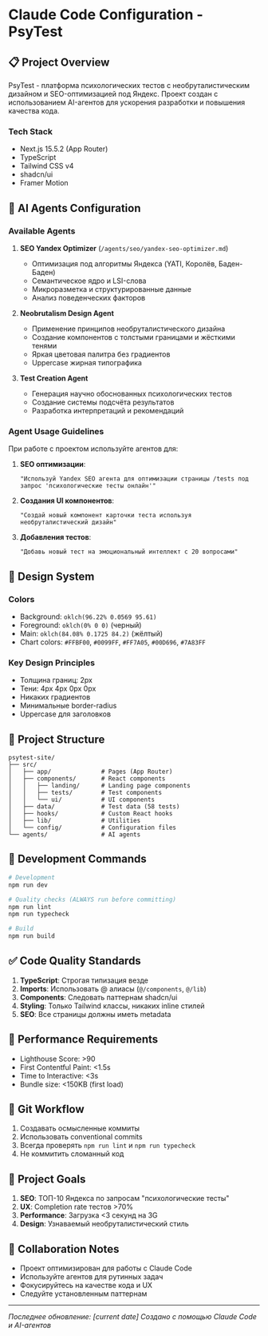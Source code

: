 # Claude Code Configuration - PsyTest

## 📋 Project Overview

PsyTest - платформа психологических тестов с необруталистическим дизайном и SEO-оптимизацией под Яндекс. Проект создан с использованием AI-агентов для ускорения разработки и повышения качества кода.

### Tech Stack
- Next.js 15.5.2 (App Router)
- TypeScript
- Tailwind CSS v4
- shadcn/ui
- Framer Motion

## 🤖 AI Agents Configuration

### Available Agents

1. **SEO Yandex Optimizer** (`/agents/seo/yandex-seo-optimizer.md`)
   - Оптимизация под алгоритмы Яндекса (YATI, Королёв, Баден-Баден)
   - Семантическое ядро и LSI-слова
   - Микроразметка и структурированные данные
   - Анализ поведенческих факторов

2. **Neobrutalism Design Agent**
   - Применение принципов необруталистического дизайна
   - Создание компонентов с толстыми границами и жёсткими тенями
   - Яркая цветовая палитра без градиентов
   - Uppercase жирная типографика

3. **Test Creation Agent**
   - Генерация научно обоснованных психологических тестов
   - Создание системы подсчёта результатов
   - Разработка интерпретаций и рекомендаций

### Agent Usage Guidelines

При работе с проектом используйте агентов для:

1. **SEO оптимизации**:
   ```
   "Используй Yandex SEO агента для оптимизации страницы /tests под запрос 'психологические тесты онлайн'"
   ```

2. **Создания UI компонентов**:
   ```
   "Создай новый компонент карточки теста используя необруталистический дизайн"
   ```

3. **Добавления тестов**:
   ```
   "Добавь новый тест на эмоциональный интеллект с 20 вопросами"
   ```

## 🎨 Design System

### Colors
- Background: `oklch(96.22% 0.0569 95.61)`
- Foreground: `oklch(0% 0 0)` (черный)
- Main: `oklch(84.08% 0.1725 84.2)` (жёлтый)
- Chart colors: `#FFBF00`, `#0099FF`, `#FF7A05`, `#00D696`, `#7A83FF`

### Key Design Principles
- Толщина границ: 2px
- Тени: 4px 4px 0px 0px
- Никаких градиентов
- Минимальные border-radius
- Uppercase для заголовков

## 📁 Project Structure

```
psytest-site/
├── src/
│   ├── app/              # Pages (App Router)
│   ├── components/       # React components
│   │   ├── landing/      # Landing page components
│   │   ├── tests/        # Test components
│   │   └── ui/           # UI components
│   ├── data/             # Test data (58 tests)
│   ├── hooks/            # Custom React hooks
│   ├── lib/              # Utilities
│   └── config/           # Configuration files
└── agents/               # AI agents
```

## 🔧 Development Commands

```bash
# Development
npm run dev

# Quality checks (ALWAYS run before committing)
npm run lint
npm run typecheck

# Build
npm run build
```

## ✅ Code Quality Standards

1. **TypeScript**: Строгая типизация везде
2. **Imports**: Использовать @ алиасы (`@/components`, `@/lib`)
3. **Components**: Следовать паттернам shadcn/ui
4. **Styling**: Только Tailwind классы, никаких inline стилей
5. **SEO**: Все страницы должны иметь metadata

## 🚀 Performance Requirements

- Lighthouse Score: >90
- First Contentful Paint: <1.5s
- Time to Interactive: <3s
- Bundle size: <150KB (first load)

## 📝 Git Workflow

1. Создавать осмысленные коммиты
2. Использовать conventional commits
3. Всегда проверять `npm run lint` и `npm run typecheck`
4. Не коммитить сломанный код

## 🎯 Project Goals

1. **SEO**: ТОП-10 Яндекса по запросам "психологические тесты"
2. **UX**: Completion rate тестов >70%
3. **Performance**: Загрузка <3 секунд на 3G
4. **Design**: Узнаваемый необруталистический стиль

## 🤝 Collaboration Notes

- Проект оптимизирован для работы с Claude Code
- Используйте агентов для рутинных задач
- Фокусируйтесь на качестве кода и UX
- Следуйте установленным паттернам

---

*Последнее обновление: [current date]*
*Создано с помощью Claude Code и AI-агентов*